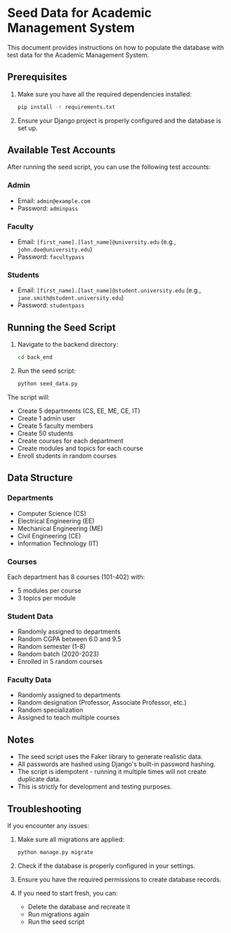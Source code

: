 # Seed Data for Academic Management System

This document provides instructions on how to populate the database with test data for the Academic Management System.

## Prerequisites

1. Make sure you have all the required dependencies installed:
   ```bash
   pip install -r requirements.txt
   ```

2. Ensure your Django project is properly configured and the database is set up.

## Available Test Accounts

After running the seed script, you can use the following test accounts:

### Admin
- Email: `admin@example.com`
- Password: `adminpass`

### Faculty
- Email: `[first_name].[last_name]@university.edu` (e.g., `john.doe@university.edu`)
- Password: `facultypass`

### Students
- Email: `[first_name].[last_name]@student.university.edu` (e.g., `jane.smith@student.university.edu`)
- Password: `studentpass`

## Running the Seed Script

1. Navigate to the backend directory:
   ```bash
   cd back_end
   ```

2. Run the seed script:
   ```bash
   python seed_data.py
   ```

The script will:
- Create 5 departments (CS, EE, ME, CE, IT)
- Create 1 admin user
- Create 5 faculty members
- Create 50 students
- Create courses for each department
- Create modules and topics for each course
- Enroll students in random courses

## Data Structure

### Departments
- Computer Science (CS)
- Electrical Engineering (EE)
- Mechanical Engineering (ME)
- Civil Engineering (CE)
- Information Technology (IT)

### Courses
Each department has 8 courses (101-402) with:
- 5 modules per course
- 3 topics per module

### Student Data
- Randomly assigned to departments
- Random CGPA between 6.0 and 9.5
- Random semester (1-8)
- Random batch (2020-2023)
- Enrolled in 5 random courses

### Faculty Data
- Randomly assigned to departments
- Random designation (Professor, Associate Professor, etc.)
- Random specialization
- Assigned to teach multiple courses

## Notes

- The seed script uses the Faker library to generate realistic data.
- All passwords are hashed using Django's built-in password hashing.
- The script is idempotent - running it multiple times will not create duplicate data.
- This is strictly for development and testing purposes.

## Troubleshooting

If you encounter any issues:

1. Make sure all migrations are applied:
   ```bash
   python manage.py migrate
   ```

2. Check if the database is properly configured in your settings.

3. Ensure you have the required permissions to create database records.

4. If you need to start fresh, you can:
   - Delete the database and recreate it
   - Run migrations again
   - Run the seed script 
